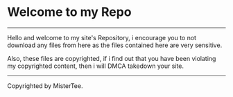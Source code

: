 <h1><b>Welcome to my Repo</b></h1>
<hr color="Cyan">
Hello and welcome to my site's Repository, i encourage you to not download any files from here as the files contained here are very sensitive.

Also, these files are copyrighted, if i find out that you have been violating my copyrighted content, then i will DMCA takedown your site.

<hr  color="Cyan">
Copyrighted by MisterTee.
